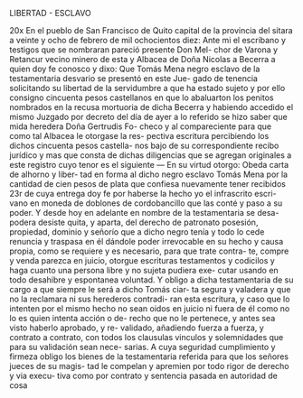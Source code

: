 LIBERTAD - ESCLAVO

20x En el pueblo de San Francisco de Quito capital de la provincia del
sitara a veinte y ocho de febrero de mil ochocientos diez: Ante mi el
escribano y testigos que se nombraran pareció presente Don Mel-
chor de Varona y Retancur vecino minero de esta y Albacea de Doña
Nicolas a Becerra a quien doy fe conosco y dixo: Que Tomás Mena
negro esclavo de la testamentaria desvario se presentó en este Jue-
gado de tenencia solicitando su libertad de la servidumbre a que
ha estado sujeto y por ello consigno cincuenta pesos castellanos en
que lo abaluarton los penitos nombrados en la recusa mortuoria de dicha
Becerra y habiendo accedido el mismo Juzgado por decreto del día de
ayer a lo referido se hizo saber que mida heredera Doña Gertrudis Fo-
checo y al compareciente para que como tal Albacea le otorgase la res-
pectiva escritura percibiendo los dichos cincuenta pesos castella-
nos bajo de su correspondiente recibo jurídico y mas que consta de
dichas diligencias que se agregan originales a este registro cuyo tenor
es el siguiente — En su virtud otorgo: Obeda carta de alhorno y liber-
tad en forma al dicho negro esclavo Tomás Mena por la cantidad
de cien pesos de plata que confiesa nuevamente tener recibidos
23r de cuya entrega doy fe por haberse la hecho yo el infrascrito escri-
vano en moneda de doblones de cordobancillo que las conté y paso a su
poder. Y desde hoy en adelante en nombre de la testamentaria se desa-
podera desiste quita, y aparta, del derecho de patronato posesión,
propiedad, dominio y señorío que a dicho negro tenía y todo lo cede
renuncia y traspasa en él dándole poder irrevocable en su hecho y
causa propia, como se requiere y es necesario, para que trate contra-
te, compre y venda parezca en juicio, otorgue escrituras testamentos
y codicilos y haga cuanto una persona libre y no sujeta pudiera exe-
cutar usando en todo desahibre y espontanea voluntad. Y obligo a dicha
testamentaria de su cargo a que siempre le será a dicho Tomás ciar-
ta segura y valadera y que no la reclamara ni sus herederos contradi-
ran esta escritura, y caso que lo intenten por el mismo hecho no sean
oidos en juicio ni fuera de él como no lo es quien intenta acción o de-
recho que no le pertenece, y antes sea visto haberlo aprobado, y re-
validado, añadiendo fuerza a fuerza, y contrato a contrato, con todos
los clausulas vinculos y solemnidades que para su validación sean nece-
sarias. A cuya seguridad cumplimiento y firmeza obligo los bienes de
la testamentaria referida para que los señores jueces de su magis-
tad le compelan y apremien por todo rigor de derecho y via execu-
tiva como por contrato y sentencia pasada en autoridad de cosa